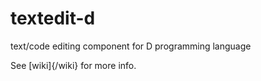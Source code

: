 textedit-d
==========

text/code editing component for D programming language

See [wiki]{/wiki} for more info.
